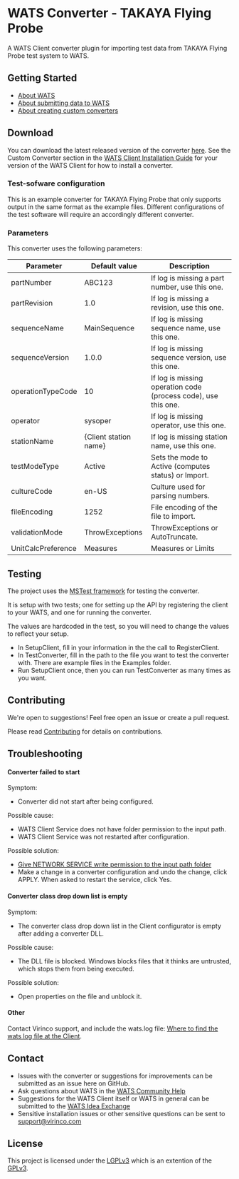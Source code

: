 ﻿# WATS Converter - TAKAYA Flying Probe
A WATS Client converter plugin for importing test data from TAKAYA Flying Probe test system to WATS.

## Getting Started

* [About WATS](https://wats.com/manufacturing-intelligence/)
* [About submitting data to WATS](https://virinco.zendesk.com/hc/en-us/articles/207424613)
* [About creating custom converters](https://virinco.zendesk.com/hc/en-us/articles/207424593)

## Download

You can download the latest released version of the converter [here](https://github.com/Virinco/WATS-Client-Converter-TAKAYA-Flying-Probe/releases/latest). See the Custom Converter section in the [WATS Client Installation Guide](https://wats.com/download) for your version of the WATS Client for how to install a converter.

### Test-sofware configuration

This is an example converter for TAKAYA Flying Probe that only supports output in the same format as the example files. Different configurations of the test software will require an accordingly different converter.

### Parameters

This converter uses the following parameters:

| Parameter         | Default value         | Description                                                    |
|-------------------|-----------------------|----------------------------------------------------------------|
| partNumber        | ABC123                | If log is missing a part number, use this one.                 |
| partRevision      | 1.0                   | If log is missing a revision, use this one.                    |
| sequenceName      | MainSequence          | If log is missing sequence name, use this one.                 |
| sequenceVersion   | 1.0.0                 | If log is missing sequence version, use this one.              |
| operationTypeCode | 10                    | If log is missing operation code (process code), use this one. |
| operator          | sysoper               | If log is missing operator, use this one.                      |
| stationName       | {Client station name} | If log is missing station name, use this one.                  |
| testModeType      | Active                | Sets the mode to Active (computes status) or Import.           |
| cultureCode       | en-US                 | Culture used for parsing numbers.                              |
| fileEncoding      | 1252                  | File encoding of the file to import.                           |
| validationMode    | ThrowExceptions       | ThrowExceptions or AutoTruncate.                               |
| UnitCalcPreference| Measures              | Measures or Limits                                             |

## Testing

The project uses the [MSTest framework](https://docs.microsoft.com/en-us/visualstudio/test/quick-start-test-driven-development-with-test-explorer) for testing the converter.

It is setup with two tests; one for setting up the API by registering the client to your WATS, and one for running the converter.

The values are hardcoded in the test, so you will need to change the values to reflect your setup.
* In SetupClient, fill in your information in the the call to RegisterClient.
* In TestConverter, fill in the path to the file you want to test the converter with. There are example files in the Examples folder.
* Run SetupClient once, then you can run TestConverter as many times as you want.

## Contributing

We're open to suggestions! Feel free open an issue or create a pull request.

Please read [Contributing](CONTRIBUTING.md) for details on contributions.

## Troubleshooting

#### Converter failed to start

Symptom:
* Converter did not start after being configured.

Possible cause:
* WATS Client Service does not have folder permission to the input path.
* WATS Client Service was not restarted after configuration.

Possible solution:
* [Give NETWORK SERVICE write permission to the input path folder](https://virinco.zendesk.com/hc/en-us/articles/207424113-WATS-Client-Add-write-permission-to-NETWORK-SERVICE-on-file-system-to-allow-converter-access)
* Make a change in a converter configuration and undo the change, click APPLY. When asked to restart the service, click Yes.

#### Converter class drop down list is empty

Symptom:
* The converter class drop down list in the Client configurator is empty after adding a converter DLL.

Possible cause:
* The DLL file is blocked. Windows blocks files that it thinks are untrusted, which stops them from being executed.

Possible solution:
* Open properties on the file and unblock it.

#### Other

Contact Virinco support, and include the wats.log file: [Where to find the wats log file at the Client](https://virinco.zendesk.com/hc/en-us/articles/207424033-Where-to-find-the-wats-log-file-at-the-Client).

## Contact

* Issues with the converter or suggestions for improvements can be submitted as an issue here on GitHub.
* Ask questions about WATS in the [WATS Community Help](https://virinco.zendesk.com/hc/en-us/community/topics/200229613)
* Suggestions for the WATS Client itself or WATS in general can be submitted to the [WATS Idea Exchange](https://virinco.zendesk.com/hc/en-us/community/topics/200229623)
* Sensitive installation issues or other sensitive questions can be sent to [support@virinco.com](mailto://support@virinco.com)

## License

This project is licensed under the [LGPLv3](COPYING.LESSER) which is an extention of the [GPLv3](COPYING).
